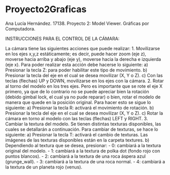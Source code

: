 # Proyecto2Graficas

Ana Lucía Hernández. 17138.
Proyecto 2: Model Viewer. Gráficas por Computadora. 

INSTRUCCIONES PARA EL CONTROL DE LA CÁMARA:

La cámara tiene las siguientes acciones que puede realizar:
    1. Movilizarse en los ejes x,y,z estáticamente; es decir, puede hacer zoom (eje z), moverse hacia arriba y abajo (eje y), moverse hacia la derecha e izquierda
        (eje x). Para poder realizar esta acción debe hacerse lo siguiente:
        a) Presionar la tecla Z: para poder habilitar este tipo de movimiento. 
        b) Presionar la tecla del eje en el cual se desea movilizar (X, Y o Z).
        c) Con las teclas (flechas) UP y DOWN, movilizarse en los ejes con la cámara. 
    2. Rotar al torno del modelo en los tres ejes. Pero es importante que se rote el eje X primero, ya que de lo contrario no se puede apreciar bien la rotación        (debido gimbal lock, el cual ya no pude reparar) o bien, rotar el modelo de manera que quede en la posición original. Para hacer esto se sigue lo siguiente:
        a) Presionar la tecla R: activará el movimiento de rotación. 
        b) Presionar la tecla del eje en el cual se desea movilizar (X, Y o Z).
        c) Rotar la cámara en torno al modelo con las teclas (flechas) LEFT y RIGHT.
    3. Cambiar la textura del modelo. Se tienen distintas texturas disponibles, las cuales se detallarán a continuación. Para cambiar de texturas, se hace lo           siguiente:
        a) Presionar la tecla T: activará el cambio de texturas. Las imágenes de las texturas disponibles están en la carpeta textures.
        b) Dependiendo al textura que se desea, presionar:
            - 0: cambiará a la textura original del modelo. 
            - 1: cambiará a la textura de polka dot (fondo rojo con puntos blancos). 
            - 2: cambiará a la textura de una roca áspera azul (grunge_wall).
            - 3: cambiará a la textura de una roca normal. 
            - 4: cambiará a la textura de un planeta rojo (venus).




